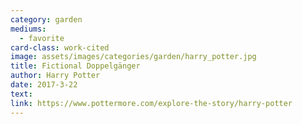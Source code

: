 ```yaml
---
category: garden
mediums:
  - favorite
card-class: work-cited
image: assets/images/categories/garden/harry_potter.jpg
title: Fictional Doppelgänger
author: Harry Potter
date: 2017-3-22
text:
link: https://www.pottermore.com/explore-the-story/harry-potter
---
```

